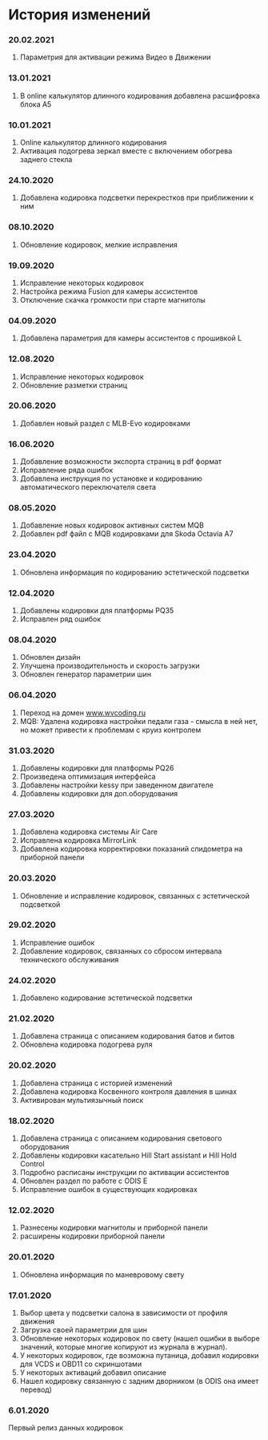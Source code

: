 # История изменений

### 20.02.2021
1. Параметрия для активации режима Видео в Движении

### 13.01.2021
1. В online калькулятор длинного кодирования добавлена расшифровка блока А5

### 10.01.2021
1. Online калькулятор длинного кодирования
2. Активация подогрева зеркал вместе с включением обогрева заднего стекла

### 24.10.2020
1. Добавлена кодировка подсветки перекрестков при приближении к ним

### 08.10.2020
1. Обновление кодировок, мелкие исправления

### 19.09.2020
1. Исправление некоторых кодировок
2. Настройка режима Fusion для камеры ассистентов
3. Отключение скачка громкости при старте магнитолы

### 04.09.2020
1. Добавлена параметрия для камеры ассистентов с прошивкой L

### 12.08.2020
1. Исправление некоторых кодировок
2. Обновление разметки страниц

### 20.06.2020
1. Добавлен новый раздел с MLB-Evo кодировками

### 16.06.2020
1. Добавление возможности экспорта страниц в pdf формат
2. Исправление ряда ошибок
3. Добавлена инструкция по установке и кодированию автоматического переключателя света

### 08.05.2020
1. Добавление новых кодировок активных систем MQB
2. Добавлен pdf файл с MQB кодировками для Skoda Octavia A7

### 23.04.2020
1. Обновлена информация по кодированию эстетической подсветки

### 12.04.2020
1. Добавлены кодировки для платформы PQ35
2. Исправлен ряд ошибок

### 08.04.2020
1. Обновлен дизайн
2. Улучшена производительность и скорость загрузки
3. Обновлен генератор параметрии шин

### 06.04.2020
1. Переход на домен www.wvcoding.ru
2. MQB: Удалена кодировка настройки педали газа - смысла в ней нет, но может привести к проблемам с круиз контролем

### 31.03.2020
1. Добавлены кодировки для платформы PQ26
2. Произведена оптимизация интерфейса
3. Добавлены настройки kessy при заведенном двигателе
4. Добавлены кодировки для доп.оборудования

### 27.03.2020
1. Добавлена кодировка системы Air Care
2. Исправлена кодировка MirrorLink
3. Добавлена кодировка корректировки показаний спидометра на приборной панели

### 20.03.2020
1. Обновление и исправление кодировок, связанных с эстетической подсветкой

### 29.02.2020
1. Исправление ошибок
2. Добавление кодировок, связанных со сбросом интервала технического обслуживания

### 24.02.2020
1. Добавлено кодирование эстетической подсветки

### 21.02.2020
1. Добавлена страница с описанием кодирования батов и битов
2. Обновлена кодировка подогрева руля

### 20.02.2020
1. Добавлена страница с историей изменений
2. Добавлена кодировка Косвенного контроля давления в шинах
3. Активирован мультиязычный поиск

### 18.02.2020
1. Добавлена страница с описанием кодирования светового оборудования
2. Добавлены кодировки касательно Hill Start assistant и Hill Hold Control
3. Подробно расписаны инструкции по активации ассистентов
4. Обновлен раздел по работе с ODIS E
5. Исправление ошибок в существующих кодировках

### 12.02.2020
1. Разнесены кодировки магнитолы и приборной панели
2. расширены кодировки приборной панели

### 20.01.2020
1. Обновлена информация по маневровому свету

### 17.01.2020
1. Выбор цвета у подсветки салона в зависимости от профиля движения
2. Загрузка своей параметрии для шин
3. Обновление некоторых кодировок по свету (нашел ошибки в выборе значений, которые многие копируют из журнала в журнал).
4. У некоторых кодировок, где возможна путаница, добавил кодировки для VCDS и OBD11 со скриншотами
5. У некоторых активаций добавил описание
6. Нашел кодировку связанную с задним дворником (в ODIS она имеет перевод)

### 6.01.2020
Первый релиз данных кодировок